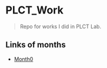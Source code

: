 # PLCT_Work
> Repo for works I did in PLCT Lab.

## Links of months
- [Month0](https://github.com/Sharelter/plct_work/tree/main/month0)
